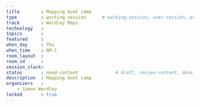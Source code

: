 ```yaml
---
title        : Mapping boot camp
type         : working-session      # working-session, user-session, product-session
track        : Wardley Maps
technology   :
topics       :
featured     :
when_day     : Thu
when_time    : AM-1
room_layout  :
room_id      :
session_slack: 
status       : need-content              # draft, review-content, done
description  : Mapping boot camp
organizers   :
    - Simon Wardley
locked       : true
---
```



<!--(add intro)

## WHY

(...)

## What

(...)

## Outcomes

(...)

## References

(...)


## Previous-->
